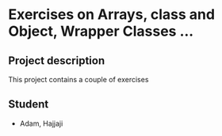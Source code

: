 # Exercises on Arrays, class and Object, Wrapper Classes ...

## Project description 

This project contains a couple of exercises 

## Student 

- Adam, Hajjaji